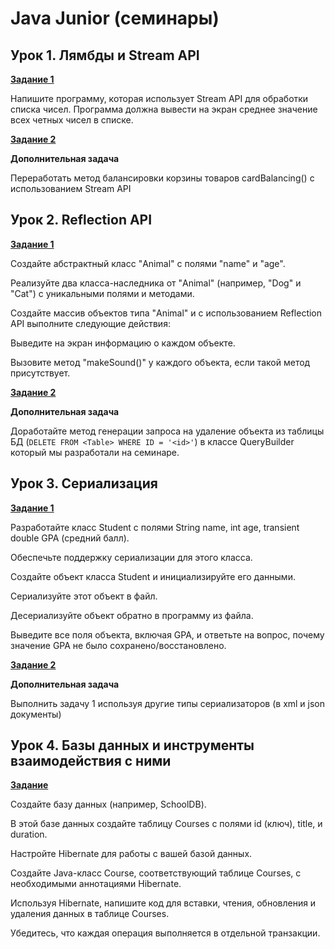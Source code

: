 # Java Junior (семинары)

## Урок 1. Лямбды и Stream API

**[Задание 1](https://github.com/ivvi04/JavaJunior/tree/master/src/main/java/ru/lakeevda/lesson1/task1)**

Напишите программу, которая использует Stream API для обработки списка чисел. 
Программа должна вывести на экран среднее значение всех четных чисел в списке.

**[Задание 2](https://github.com/ivvi04/JavaJunior/tree/master/src/main/java/ru/lakeevda/lesson1/task2)**

**Дополнительная задача**

Переработать метод балансировки корзины товаров cardBalancing() с использованием Stream API

## Урок 2. Reflection API

**[Задание 1](https://github.com/ivvi04/JavaJunior/tree/master/src/main/java/ru/lakeevda/lesson2/task1)**

Создайте абстрактный класс "Animal" с полями "name" и "age".

Реализуйте два класса-наследника от "Animal" (например, "Dog" и "Cat") с уникальными полями и методами.

Создайте массив объектов типа "Animal" и с использованием Reflection API выполните следующие действия:

Выведите на экран информацию о каждом объекте.

Вызовите метод "makeSound()" у каждого объекта, если такой метод присутствует.

**[Задание 2](https://github.com/ivvi04/JavaJunior/tree/master/src/main/java/ru/lakeevda/lesson2/task2)**

**Дополнительная задача**

Доработайте метод генерации запроса на удаление объекта из таблицы БД (`DELETE FROM <Table> WHERE ID = '<id>'`)
в классе QueryBuilder который мы разработали на семинаре.

## Урок 3. Сериализация

**[Задание 1](https://github.com/ivvi04/JavaJunior/tree/master/src/main/java/ru/lakeevda/lesson3/task1)**

Разработайте класс Student с полями String name, int age, transient double GPA (средний балл).

Обеспечьте поддержку сериализации для этого класса.

Создайте объект класса Student и инициализируйте его данными.

Сериализуйте этот объект в файл.

Десериализуйте объект обратно в программу из файла.

Выведите все поля объекта, включая GPA, и ответьте на вопрос, почему значение GPA не было сохранено/восстановлено.

**[Задание 2](https://github.com/ivvi04/JavaJunior/tree/master/src/main/java/ru/lakeevda/lesson3/task2)**

**Дополнительная задача**

Выполнить задачу 1 используя другие типы сериализаторов (в xml и json документы)

## Урок 4. Базы данных и инструменты взаимодействия с ними

**[Задание](https://github.com/ivvi04/JavaJunior/tree/master/src/main/java/ru/lakeevda/lesson4)**

Создайте базу данных (например, SchoolDB).

В этой базе данных создайте таблицу Courses с полями id (ключ), title, и duration.

Настройте Hibernate для работы с вашей базой данных.

Создайте Java-класс Course, соответствующий таблице Courses, с необходимыми аннотациями Hibernate.

Используя Hibernate, напишите код для вставки, чтения, обновления и удаления данных в таблице Courses.

Убедитесь, что каждая операция выполняется в отдельной транзакции.